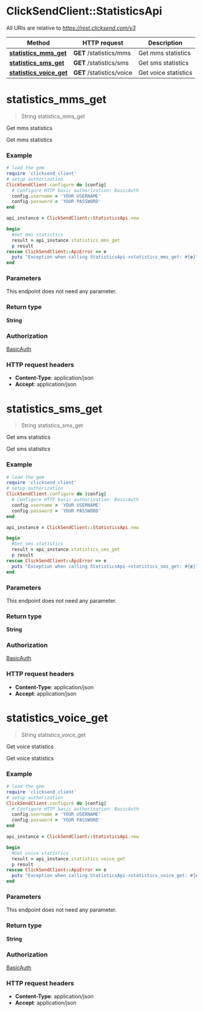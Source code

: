 # ClickSendClient::StatisticsApi

All URIs are relative to *https://rest.clicksend.com/v3*

Method | HTTP request | Description
------------- | ------------- | -------------
[**statistics_mms_get**](StatisticsApi.md#statistics_mms_get) | **GET** /statistics/mms | Get mms statistics
[**statistics_sms_get**](StatisticsApi.md#statistics_sms_get) | **GET** /statistics/sms | Get sms statistics
[**statistics_voice_get**](StatisticsApi.md#statistics_voice_get) | **GET** /statistics/voice | Get voice statistics


# **statistics_mms_get**
> String statistics_mms_get

Get mms statistics

Get mms statistics

### Example
```ruby
# load the gem
require 'clicksend_client'
# setup authorization
ClickSendClient.configure do |config|
  # Configure HTTP basic authorization: BasicAuth
  config.username = 'YOUR USERNAME'
  config.password = 'YOUR PASSWORD'
end

api_instance = ClickSendClient::StatisticsApi.new

begin
  #Get mms statistics
  result = api_instance.statistics_mms_get
  p result
rescue ClickSendClient::ApiError => e
  puts "Exception when calling StatisticsApi->statistics_mms_get: #{e}"
end
```

### Parameters
This endpoint does not need any parameter.

### Return type

**String**

### Authorization

[BasicAuth](../README.md#BasicAuth)

### HTTP request headers

 - **Content-Type**: application/json
 - **Accept**: application/json



# **statistics_sms_get**
> String statistics_sms_get

Get sms statistics

Get sms statistics

### Example
```ruby
# load the gem
require 'clicksend_client'
# setup authorization
ClickSendClient.configure do |config|
  # Configure HTTP basic authorization: BasicAuth
  config.username = 'YOUR USERNAME'
  config.password = 'YOUR PASSWORD'
end

api_instance = ClickSendClient::StatisticsApi.new

begin
  #Get sms statistics
  result = api_instance.statistics_sms_get
  p result
rescue ClickSendClient::ApiError => e
  puts "Exception when calling StatisticsApi->statistics_sms_get: #{e}"
end
```

### Parameters
This endpoint does not need any parameter.

### Return type

**String**

### Authorization

[BasicAuth](../README.md#BasicAuth)

### HTTP request headers

 - **Content-Type**: application/json
 - **Accept**: application/json



# **statistics_voice_get**
> String statistics_voice_get

Get voice statistics

Get voice statistics

### Example
```ruby
# load the gem
require 'clicksend_client'
# setup authorization
ClickSendClient.configure do |config|
  # Configure HTTP basic authorization: BasicAuth
  config.username = 'YOUR USERNAME'
  config.password = 'YOUR PASSWORD'
end

api_instance = ClickSendClient::StatisticsApi.new

begin
  #Get voice statistics
  result = api_instance.statistics_voice_get
  p result
rescue ClickSendClient::ApiError => e
  puts "Exception when calling StatisticsApi->statistics_voice_get: #{e}"
end
```

### Parameters
This endpoint does not need any parameter.

### Return type

**String**

### Authorization

[BasicAuth](../README.md#BasicAuth)

### HTTP request headers

 - **Content-Type**: application/json
 - **Accept**: application/json



